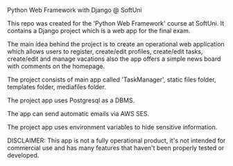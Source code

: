 Python Web Framework with Django @ SoftUni

This repo was created for the 'Python Web Framework' course at SoftUni. It contains a Django project which is a web app for the final exam.

The main idea behind the project is to create an operational web application which allows users to register, create/edit profiles, create/edit tasks, create/edit and manage vacations also the app offers a simple news board with comments on the homepage.

The project consists of main app called 'TaskManager', static files folder, templates folder, mediafiles folder.

The project app uses Postgresql as a DBMS.

The app can send automatic emails via AWS SES.

The project app uses environment variables to hide sensitive information.

DISCLAIMER: This app is not a fully operational product, it's not intended for commercial use and has many features that haven't been properly tested or developed.
